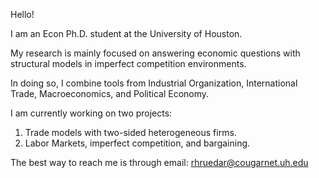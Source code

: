 Hello!

I am an Econ Ph.D. student at the University of Houston. 

My research is mainly focused on answering economic questions with structural models in imperfect competition environments.

In doing so, I combine tools from Industrial Organization, International Trade, Macroeconomics, and Political Economy.

I am currently working on two projects:
1. Trade models with two-sided heterogeneous firms.
2. Labor Markets, imperfect competition, and bargaining.

The best way to reach me is through email: rhruedar@cougarnet.uh.edu